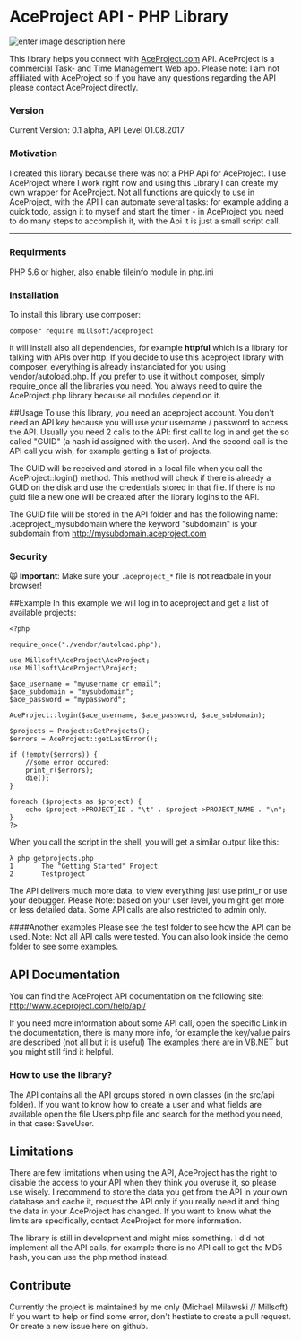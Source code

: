 AceProject API - PHP Library
=========================

![enter image description here](https://www.aceproject.com/img/aceproject-black300.png)

This library helps you connect with [AceProject.com](http://www.aceproject.com) API. AceProject is a  commercial Task- and Time Management Web app. Please note: I am not affiliated with AceProject so if you have any questions regarding the API please contact AceProject directly.

### Version
Current Version: 0.1 alpha, API Level  01.08.2017

### Motivation
I created this library because there was not a PHP Api for AceProject. I use AceProject where I work right now and using this Library I can create my own wrapper for AceProject. Not all functions are quickly to use in AceProject, with the API I can automate several tasks: for example adding a quick todo, assign it to myself and start the timer - in AceProject you need to do many steps to accomplish it, with the Api it is just a small script call.

----------

### Requirments
PHP 5.6 or higher, also enable fileinfo module in php.ini

### Installation
To install this library use composer:  

    composer require millsoft/aceproject
  
it will install also all dependencies, for example **httpful** which is a library for talking with APIs over http.
If you decide to use this aceproject library with composer, everything is already instanciated for you using vendor/autoload.php. If you prefer to use it without composer, simply require_once all the libraries you need. You always need to quire the AceProject.php library because all modules depend on it.


##Usage
To use this library, you need an aceproject account. You don't need an API key because you will use your username / password to access the API. Usually you need 2 calls to the API: first call to log in and get the so called "GUID" (a hash id assigned with the user). And the second call is the API call you wish, for example getting a list of projects.

The GUID will be received and stored in a local file when you call the AceProject::login() method. This method will check if there is already a GUID on the disk and use the credentials stored in that file. If there is no guid file a new one will be created after the library logins to the API.

The GUID file will be stored in the API folder and has the following name: .aceproject_mysubdomain where the keyword "subdomain" is your subdomain from http://mysubdomain.aceproject.com

### Security
:scream_cat: **Important**: Make sure your `.aceproject_*` file is not readbale in your browser!

##Example
In this example we will log in to aceproject and get a list of available projects:

    <?php
    
    require_once("./vendor/autoload.php");
    
    use Millsoft\AceProject\AceProject;
    use Millsoft\AceProject\Project;
    
    $ace_username = "myusername or email";
    $ace_subdomain = "mysubdomain";
    $ace_password = "mypassword";
    
    AceProject::login($ace_username, $ace_password, $ace_subdomain);
    
    $projects = Project::GetProjects();
    $errors = AceProject::getLastError();
    
    if (!empty($errors)) {
        //some error occured:
        print_r($errors);
        die();
    }
    
    foreach ($projects as $project) {
        echo $project->PROJECT_ID . "\t" . $project->PROJECT_NAME . "\n";
    }
    ?>

When you call the script in the shell, you will get a similar output like this:

    λ php getprojects.php
    1       The "Getting Started" Project
    2       Testproject

The API delivers much more data, to view everything just use print_r or use your debugger. Please Note: based on your user level, you might get more or less detailed data. Some API calls are also restricted to admin only.

####Another examples
Please see the test folder to see how the API can be used. Note: Not all API calls were tested. You can also look inside the demo folder to see some examples.



## API Documentation
You can find the AceProject API documentation on the following site:
http://www.aceproject.com/help/api/

If you need more information about some API call, open the specific Link in the documentation, there is many more info, for example the key/value pairs are described (not all but it is useful) The examples there are in VB.NET but you might still find it helpful.

### How to use the library?
The API contains all the API groups stored in own classes (in the src/api folder). If you want to know how to create a user and what fields are available open the file Users.php file and search for the method you need, in that case: SaveUser.

## Limitations
There are few limitations when using the API, AceProject has the right to disable the access to your API when they think you overuse it, so please use wisely. I recommend to store the data you get from the API in your own database and cache it, request the API only if you really need it and thing the data in your AceProject has changed. If you want to know what the limits are specifically, contact AceProject for more information.

The library is still in development and might miss something. I did not implement all the API calls, for example there is no API call to get the MD5 hash, you can use the php method instead.


## Contribute
Currently the project is maintained by me only (Michael Milawski // Millsoft) If you want to help or find some error, don't hestiate to create a pull request. Or create a new issue here on github.
